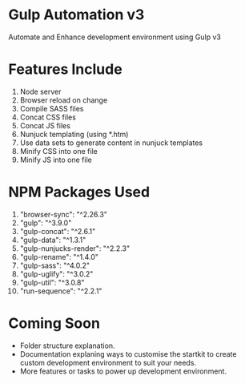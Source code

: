 # Gulp Automation v3
Automate and Enhance development environment using Gulp v3

# Features Include
1. Node server
2. Browser reload on change
3. Compile SASS files
4. Concat CSS files
5. Concat JS files
6. Nunjuck templating (using *.htm)
7. Use data sets to generate content in nunjuck templates
7. Minify CSS into one file
8. Minify JS into one file

# NPM Packages Used
1. "browser-sync": "^2.26.3"
2. "gulp": "^3.9.0"
3. "gulp-concat": "^2.6.1"
4. "gulp-data": "^1.3.1"
5. "gulp-nunjucks-render": "^2.2.3"
6. "gulp-rename": "^1.4.0"
7. "gulp-sass": "^4.0.2"
8. "gulp-uglify": "^3.0.2"
9. "gulp-util": "^3.0.8"
10. "run-sequence": "^2.2.1"

# Coming Soon
- Folder structure explanation.
- Documentation explaning ways to customise the startkit to create custom development environment to suit your needs.
- More features or tasks to power up development environment.